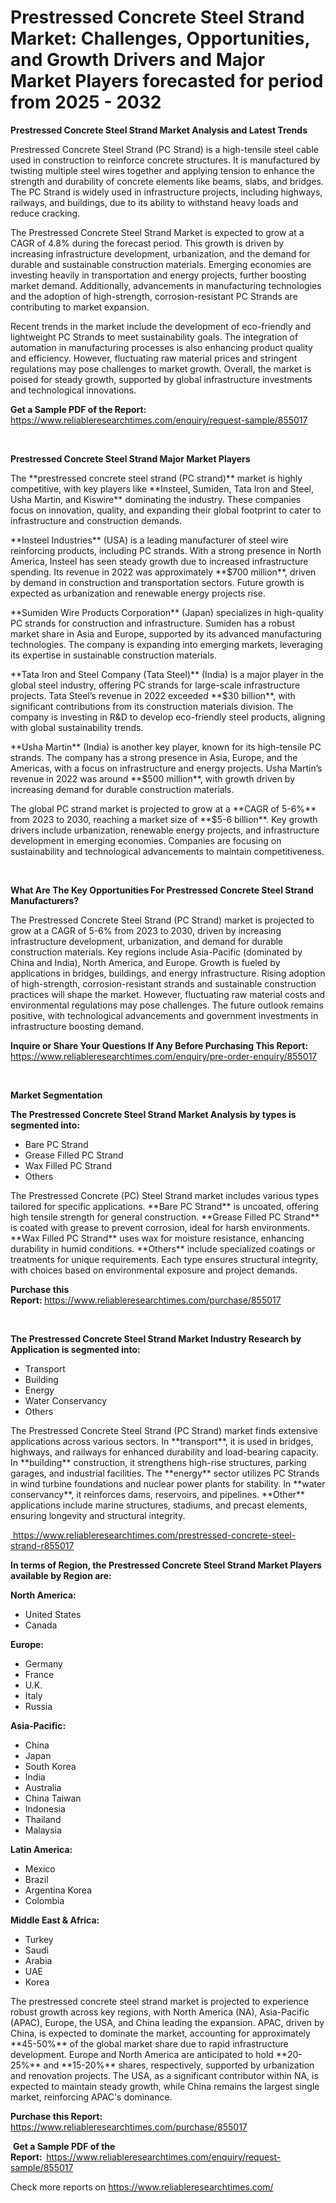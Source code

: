 <p><h1>Prestressed Concrete Steel Strand Market: Challenges, Opportunities, and Growth Drivers and Major Market Players forecasted for period from 2025 - 2032</h1></p><p><strong>Prestressed Concrete Steel Strand Market Analysis and Latest Trends</strong></p>
<p><p>Prestressed Concrete Steel Strand (PC Strand) is a high-tensile steel cable used in construction to reinforce concrete structures. It is manufactured by twisting multiple steel wires together and applying tension to enhance the strength and durability of concrete elements like beams, slabs, and bridges. The PC Strand is widely used in infrastructure projects, including highways, railways, and buildings, due to its ability to withstand heavy loads and reduce cracking.</p><p>The Prestressed Concrete Steel Strand Market is expected to grow at a CAGR of 4.8% during the forecast period. This growth is driven by increasing infrastructure development, urbanization, and the demand for durable and sustainable construction materials. Emerging economies are investing heavily in transportation and energy projects, further boosting market demand. Additionally, advancements in manufacturing technologies and the adoption of high-strength, corrosion-resistant PC Strands are contributing to market expansion.</p><p>Recent trends in the market include the development of eco-friendly and lightweight PC Strands to meet sustainability goals. The integration of automation in manufacturing processes is also enhancing product quality and efficiency. However, fluctuating raw material prices and stringent regulations may pose challenges to market growth. Overall, the market is poised for steady growth, supported by global infrastructure investments and technological innovations.</p></p>
<p><strong>Get a Sample PDF of the Report:&nbsp;</strong> <a href="https://www.reliableresearchtimes.com/enquiry/request-sample/855017?utm_campaign=2007&utm_medium=2&utm_source=Github&utm_content=ia&utm_term=26012025&utm_id=prestressed-concrete-steel-strand">https://www.reliableresearchtimes.com/enquiry/request-sample/855017</a></p>
<p>&nbsp;</p>
<p><strong>Prestressed Concrete Steel Strand Major Market Players</strong></p>
<p><p>The **prestressed concrete steel strand (PC strand)** market is highly competitive, with key players like **Insteel, Sumiden, Tata Iron and Steel, Usha Martin, and Kiswire** dominating the industry. These companies focus on innovation, quality, and expanding their global footprint to cater to infrastructure and construction demands.</p><p>**Insteel Industries** (USA) is a leading manufacturer of steel wire reinforcing products, including PC strands. With a strong presence in North America, Insteel has seen steady growth due to increased infrastructure spending. Its revenue in 2022 was approximately **$700 million**, driven by demand in construction and transportation sectors. Future growth is expected as urbanization and renewable energy projects rise.</p><p>**Sumiden Wire Products Corporation** (Japan) specializes in high-quality PC strands for construction and infrastructure. Sumiden has a robust market share in Asia and Europe, supported by its advanced manufacturing technologies. The company is expanding into emerging markets, leveraging its expertise in sustainable construction materials.</p><p>**Tata Iron and Steel Company (Tata Steel)** (India) is a major player in the global steel industry, offering PC strands for large-scale infrastructure projects. Tata Steel’s revenue in 2022 exceeded **$30 billion**, with significant contributions from its construction materials division. The company is investing in R&D to develop eco-friendly steel products, aligning with global sustainability trends.</p><p>**Usha Martin** (India) is another key player, known for its high-tensile PC strands. The company has a strong presence in Asia, Europe, and the Americas, with a focus on infrastructure and energy projects. Usha Martin’s revenue in 2022 was around **$500 million**, with growth driven by increasing demand for durable construction materials.</p><p>The global PC strand market is projected to grow at a **CAGR of 5-6%** from 2023 to 2030, reaching a market size of **$5-6 billion**. Key growth drivers include urbanization, renewable energy projects, and infrastructure development in emerging economies. Companies are focusing on sustainability and technological advancements to maintain competitiveness.</p></p>
<p>&nbsp;</p>
<p><strong>What Are The Key Opportunities For Prestressed Concrete Steel Strand Manufacturers?</strong></p>
<p><p>The Prestressed Concrete Steel Strand (PC Strand) market is projected to grow at a CAGR of 5-6% from 2023 to 2030, driven by increasing infrastructure development, urbanization, and demand for durable construction materials. Key regions include Asia-Pacific (dominated by China and India), North America, and Europe. Growth is fueled by applications in bridges, buildings, and energy infrastructure. Rising adoption of high-strength, corrosion-resistant strands and sustainable construction practices will shape the market. However, fluctuating raw material costs and environmental regulations may pose challenges. The future outlook remains positive, with technological advancements and government investments in infrastructure boosting demand.</p></p>
<p><strong>Inquire or Share Your Questions If Any Before Purchasing This Report:</strong> <a href="https://www.reliableresearchtimes.com/enquiry/pre-order-enquiry/855017?utm_campaign=2007&utm_medium=2&utm_source=Github&utm_content=ia&utm_term=26012025&utm_id=prestressed-concrete-steel-strand">https://www.reliableresearchtimes.com/enquiry/pre-order-enquiry/855017</a></p>
<p>&nbsp;</p>
<p><strong>Market Segmentation</strong></p>
<p><strong>The Prestressed Concrete Steel Strand Market Analysis by types is segmented into:</strong></p>
<p><ul><li>Bare PC Strand</li><li>Grease Filled PC Strand</li><li>Wax Filled PC Strand</li><li>Others</li></ul></p>
<p><p>The Prestressed Concrete (PC) Steel Strand market includes various types tailored for specific applications. **Bare PC Strand** is uncoated, offering high tensile strength for general construction. **Grease Filled PC Strand** is coated with grease to prevent corrosion, ideal for harsh environments. **Wax Filled PC Strand** uses wax for moisture resistance, enhancing durability in humid conditions. **Others** include specialized coatings or treatments for unique requirements. Each type ensures structural integrity, with choices based on environmental exposure and project demands.</p></p>
<p><strong>Purchase this Report:&nbsp;</strong><a href="https://www.reliableresearchtimes.com/purchase/855017?utm_campaign=2007&utm_medium=2&utm_source=Github&utm_content=ia&utm_term=26012025&utm_id=prestressed-concrete-steel-strand">https://www.reliableresearchtimes.com/purchase/855017</a></p>
<p>&nbsp;</p>
<p><strong>The Prestressed Concrete Steel Strand Market Industry Research by Application is segmented into:</strong></p>
<p><ul><li>Transport</li><li>Building</li><li>Energy</li><li>Water Conservancy</li><li>Others</li></ul></p>
<p><p>The Prestressed Concrete Steel Strand (PC Strand) market finds extensive applications across various sectors. In **transport**, it is used in bridges, highways, and railways for enhanced durability and load-bearing capacity. In **building** construction, it strengthens high-rise structures, parking garages, and industrial facilities. The **energy** sector utilizes PC Strands in wind turbine foundations and nuclear power plants for stability. In **water conservancy**, it reinforces dams, reservoirs, and pipelines. **Other** applications include marine structures, stadiums, and precast elements, ensuring longevity and structural integrity.</p></p>
<p><a href="https://www.reliableresearchtimes.com/prestressed-concrete-steel-strand-r855017?utm_campaign=2007&utm_medium=2&utm_source=Github&utm_content=ia&utm_term=26012025&utm_id=prestressed-concrete-steel-strand">&nbsp;https://www.reliableresearchtimes.com/prestressed-concrete-steel-strand-r855017</a></p>
<p><strong>In terms of Region, the Prestressed Concrete Steel Strand Market Players available by Region are:</strong></p>
<p>
    <p> <strong> North America: </strong>
        <ul>
            <li>United States</li>
            <li>Canada</li>
        </ul>
        </p> 
    <p> <strong> Europe: </strong>
        <ul>
            <li>Germany</li>
            <li>France</li>
            <li>U.K.</li>
            <li>Italy</li>
            <li>Russia</li>
        </ul>
        </p> 
    <p> <strong> Asia-Pacific: </strong>
        <ul>
            <li>China</li>
            <li>Japan</li>
            <li>South Korea</li>
            <li>India</li>
            <li>Australia</li>
            <li>China Taiwan</li>
            <li>Indonesia</li>
            <li>Thailand</li>
            <li>Malaysia</li>
        </ul>
        </p> 
    <p> <strong> Latin America: </strong>
        <ul>
            <li>Mexico</li>
            <li>Brazil</li>
            <li>Argentina Korea</li>
            <li>Colombia</li>
        </ul>
        </p> 
    <p> <strong> Middle East & Africa: </strong>
        <ul>
            <li>Turkey</li>
            <li>Saudi</li>
            <li>Arabia</li>
            <li>UAE</li>
            <li>Korea</li>
        </ul>
    </p>
    </p>
<p><p>The prestressed concrete steel strand market is projected to experience robust growth across key regions, with North America (NA), Asia-Pacific (APAC), Europe, the USA, and China leading the expansion. APAC, driven by China, is expected to dominate the market, accounting for approximately **45-50%** of the global market share due to rapid infrastructure development. Europe and North America are anticipated to hold **20-25%** and **15-20%** shares, respectively, supported by urbanization and renovation projects. The USA, as a significant contributor within NA, is expected to maintain steady growth, while China remains the largest single market, reinforcing APAC's dominance.</p></p>
<p><strong>Purchase this Report: </strong><a href="https://www.reliableresearchtimes.com/purchase/855017?utm_campaign=2007&utm_medium=2&utm_source=Github&utm_content=ia&utm_term=26012025&utm_id=prestressed-concrete-steel-strand">https://www.reliableresearchtimes.com/purchase/855017</a></p>
<p>&nbsp;<strong>Get a Sample PDF of the Report:&nbsp;&nbsp;</strong><a href="https://www.reliableresearchtimes.com/enquiry/request-sample/855017?utm_campaign=2007&utm_medium=2&utm_source=Github&utm_content=ia&utm_term=26012025&utm_id=prestressed-concrete-steel-strand">https://www.reliableresearchtimes.com/enquiry/request-sample/855017</a></p>
<p><strong></strong></p>
<p>Check more reports on <a href="https://www.reliableresearchtimes.com/?utm_campaign=2007&utm_medium=2&utm_source=Github&utm_content=ia&utm_term=26012025&utm_id=prestressed-concrete-steel-strand">https://www.reliableresearchtimes.com/</a></p>